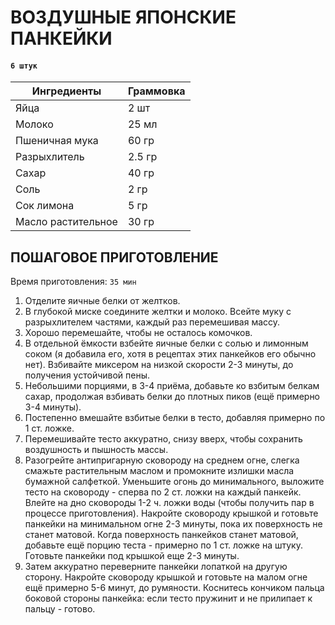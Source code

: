 # ВОЗДУШНЫЕ ЯПОНСКИЕ ПАНКЕЙКИ

#### `6 штук`

| Ингредиенты        | Граммовка |
|--------------------|-----------|
| Яйца               | 2 шт      |
| Молоко             | 25 мл     |
| Пшеничная мука     | 60 гр     |
| Разрыхлитель       | 2.5 гр    |
| Сахар              | 40 гр     |
| Соль               | 2 гр      |
| Сок лимона         | 5 гр      |
| Масло растительное | 30 гр     |

## ПОШАГОВОЕ ПРИГОТОВЛЕНИЕ
Время приготовления: `35 мин`
 
1. Отделите яичные белки от желтков.
2. В глубокой миске соедините желтки и молоко. Всейте муку с разрыхлителем частями, каждый раз перемешивая массу.
3. Хорошо перемешайте, чтобы не осталось комочков.
4. В отдельной ёмкости взбейте яичные белки с солью и лимонным соком (я добавила его, хотя в рецептах этих панкейков его обычно нет). Взбивайте миксером на низкой скорости 2-3 минуты, до получения устойчивой пены.
5. Небольшими порциями, в 3-4 приёма, добавьте ко взбитым белкам сахар, продолжая взбивать белки до плотных пиков (ещё примерно 3-4 минуты).
6. Постепенно вмешайте взбитые белки в тесто, добавляя примерно по 1 ст. ложке.
7. Перемешивайте тесто аккуратно, снизу вверх, чтобы сохранить воздушность и пышность массы. 
8. Разогрейте антипригарную сковороду на среднем огне, слегка смажьте растительным маслом и промокните излишки масла бумажной салфеткой. 
   Уменьшите огонь до минимального, выложите тесто на сковороду - сперва по 2 ст. ложки на каждый панкейк.
   Влейте на дно сковороды 1-2 ч. ложки воды (чтобы получить пар в процессе приготовления). Накройте сковороду крышкой и готовьте панкейки на минимальном огне 2-3 минуты, пока их поверхность не станет матовой. 
   Когда поверхность панкейков станет матовой, добавьте ещё порцию теста - примерно по 1 ст. ложке на штуку. Готовьте панкейки под крышкой еще 2-3 минуты. 
9. Затем аккуратно переверните панкейки лопаткой на другую сторону. Накройте сковороду крышкой и готовьте на малом огне ещё примерно 5-6 минут, до румяности. 
   Коснитесь кончиком пальца боковой стороны панкейка: если тесто пружинит и не прилипает к пальцу - готово.
